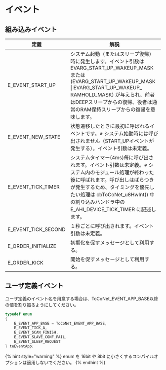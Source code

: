 # イベント

## 組み込みイベント

| 定義                  | 解説                                                                                                                                                                                     |
| ------------------- | -------------------------------------------------------------------------------------------------------------------------------------------------------------------------------------- |
| E_EVENT_START_UP    | システム起動（またはスリープ復帰）時に発生します。イベント引数は EVARG_START_UP_WAKEUP_MASK または(EVARG_START_UP_WAKEUP_MASK \| EVARG_START_UP_WAKEUP\_ RAMHOLD_MASK) が与えられ、前者はDEEPスリープからの復帰、後者は通常のRAM保持スリープからの復帰を意味します。 |
| E_EVENT_NEW_STATE   | 状態遷移したときに最初に呼ばれるイベントです。※ システム始動時には呼び出されません（START_UPイベントが発生する）。イベント引数は未定義。                                                                                                              |
| E_EVENT_TICK_TIMER  | システムタイマー(4ms)毎に呼び出されます。イベント引数は未定義。※ システム内のモジュール処理が終わった後に呼ばれます。呼び出しはばらつきが発生するため、タイミングを優先したい処理は cbToCoNet_u8HwInt() 中の割り込みハンドラ中の E_AHI_DEVICE_TICK_TIMER に記述します。                         |
| E_EVENT_TICK_SECOND | １秒ごとに呼び出されます。イベント引数は未定義。                                                                                                                                                               |
| E_ORDER_INITIALIZE  | 初期化を促すメッセージとして利用する。                                                                                                                                                                    |
| E_ORDER_KICK        | 開始を促すメッセージとして利用する。                                                                                                                                                                     |

## ユーザ定義イベント

ユーザ定義のイベント名を用意する場合は、ToCoNet_EVENT_APP_BASE以降の値を割り振るようにしてください。

```c
typedef enum
{
	E_EVENT_APP_BASE = ToCoNet_EVENT_APP_BASE,
    E_EVENT_TICK_A,
    E_EVENT_SCAN_FINISH,
    E_EVENT_SLAVE_CONF_FAIL,
    E_EVENT_SLEEP_REQUEST
} teEventApp;
```

{% hint style="warning" %}
enum を 16bit や 8bit に小さくするコンパイルオプションは適用しないでください。
{% endhint %}
